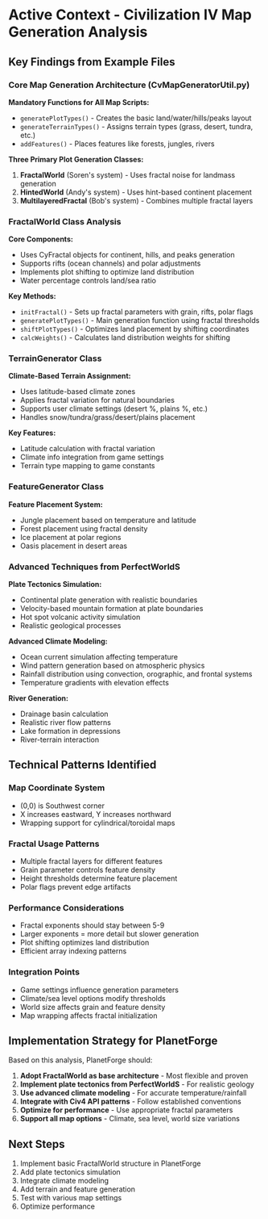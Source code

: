 # Active Context - Civilization IV Map Generation Analysis

## Key Findings from Example Files

### Core Map Generation Architecture (CvMapGeneratorUtil.py)

**Mandatory Functions for All Map Scripts:**

-   `generatePlotTypes()` - Creates the basic land/water/hills/peaks layout
-   `generateTerrainTypes()` - Assigns terrain types (grass, desert, tundra, etc.)
-   `addFeatures()` - Places features like forests, jungles, rivers

**Three Primary Plot Generation Classes:**

1. **FractalWorld** (Soren's system) - Uses fractal noise for landmass generation
2. **HintedWorld** (Andy's system) - Uses hint-based continent placement
3. **MultilayeredFractal** (Bob's system) - Combines multiple fractal layers

### FractalWorld Class Analysis

**Core Components:**

-   Uses CyFractal objects for continent, hills, and peaks generation
-   Supports rifts (ocean channels) and polar adjustments
-   Implements plot shifting to optimize land distribution
-   Water percentage controls land/sea ratio

**Key Methods:**

-   `initFractal()` - Sets up fractal parameters with grain, rifts, polar flags
-   `generatePlotTypes()` - Main generation function using fractal thresholds
-   `shiftPlotTypes()` - Optimizes land placement by shifting coordinates
-   `calcWeights()` - Calculates land distribution weights for shifting

### TerrainGenerator Class

**Climate-Based Terrain Assignment:**

-   Uses latitude-based climate zones
-   Applies fractal variation for natural boundaries
-   Supports user climate settings (desert %, plains %, etc.)
-   Handles snow/tundra/grass/desert/plains placement

**Key Features:**

-   Latitude calculation with fractal variation
-   Climate info integration from game settings
-   Terrain type mapping to game constants

### FeatureGenerator Class

**Feature Placement System:**

-   Jungle placement based on temperature and latitude
-   Forest placement using fractal density
-   Ice placement at polar regions
-   Oasis placement in desert areas

### Advanced Techniques from PerfectWorldS

**Plate Tectonics Simulation:**

-   Continental plate generation with realistic boundaries
-   Velocity-based mountain formation at plate boundaries
-   Hot spot volcanic activity simulation
-   Realistic geological processes

**Advanced Climate Modeling:**

-   Ocean current simulation affecting temperature
-   Wind pattern generation based on atmospheric physics
-   Rainfall distribution using convection, orographic, and frontal systems
-   Temperature gradients with elevation effects

**River Generation:**

-   Drainage basin calculation
-   Realistic river flow patterns
-   Lake formation in depressions
-   River-terrain interaction

## Technical Patterns Identified

### Map Coordinate System

-   (0,0) is Southwest corner
-   X increases eastward, Y increases northward
-   Wrapping support for cylindrical/toroidal maps

### Fractal Usage Patterns

-   Multiple fractal layers for different features
-   Grain parameter controls feature density
-   Height thresholds determine feature placement
-   Polar flags prevent edge artifacts

### Performance Considerations

-   Fractal exponents should stay between 5-9
-   Larger exponents = more detail but slower generation
-   Plot shifting optimizes land distribution
-   Efficient array indexing patterns

### Integration Points

-   Game settings influence generation parameters
-   Climate/sea level options modify thresholds
-   World size affects grain and feature density
-   Map wrapping affects fractal initialization

## Implementation Strategy for PlanetForge

Based on this analysis, PlanetForge should:

1. **Adopt FractalWorld as base architecture** - Most flexible and proven
2. **Implement plate tectonics from PerfectWorldS** - For realistic geology
3. **Use advanced climate modeling** - For accurate temperature/rainfall
4. **Integrate with Civ4 API patterns** - Follow established conventions
5. **Optimize for performance** - Use appropriate fractal parameters
6. **Support all map options** - Climate, sea level, world size variations

## Next Steps

1. Implement basic FractalWorld structure in PlanetForge
2. Add plate tectonics simulation
3. Integrate climate modeling
4. Add terrain and feature generation
5. Test with various map settings
6. Optimize performance
